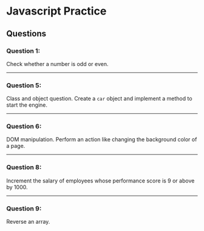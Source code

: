 # Javascript Practice

## Questions

### **Question 1:**

Check whether a number is odd or even.

---

### **Question 5:**

Class and object question. Create a `car` object and implement a method to start the engine.

---

### **Question 6:**

DOM manipulation. Perform an action like changing the background color of a page.

---

### **Question 8:**

Increment the salary of employees whose performance score is 9 or above by 1000.

---

### **Question 9:**

Reverse an array.
